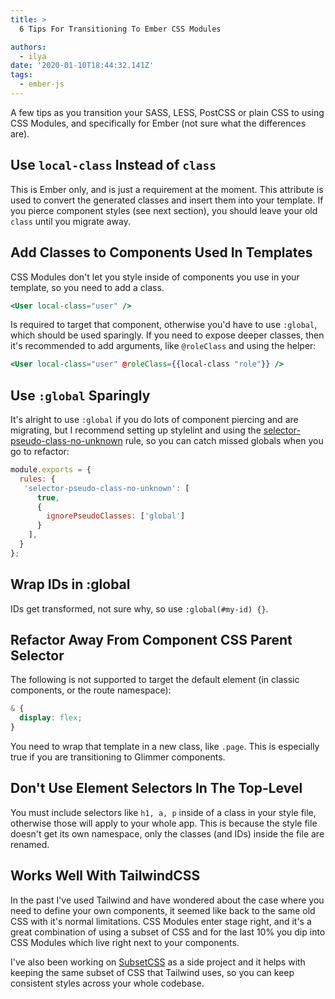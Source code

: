 ```yaml
---
title: >
  6 Tips For Transitioning To Ember CSS Modules

authors:
  - ilya
date: '2020-01-10T18:44:32.141Z'
tags:
  - ember-js
---
```

A few tips as you transition your SASS, LESS, PostCSS or plain CSS to using CSS Modules, and specifically for Ember (not sure what the differences are).

## Use `local-class` Instead of `class`

This is Ember only, and is just a requirement at the moment. This attribute is used to convert the generated classes and insert them into your template.
If you pierce component styles (see next section), you should leave your old `class` until you migrate away.

## Add Classes to Components Used In Templates

CSS Modules don't let you style inside of components you use in your template, so you need to add a class.

```hbs
<User local-class="user" />
```

Is required to target that component, otherwise you'd have to use `:global`, which should be used sparingly. If you need to expose deeper classes, then it's recommended to add arguments, like `@roleClass` and using the helper:

```hbs
<User local-class="user" @roleClass={{local-class "role"}} />
```

## Use `:global` Sparingly

It's alright to use `:global` if you do lots of component piercing and are migrating, but I recommend setting up stylelint and using the [selector-pseudo-class-no-unknown](https://stylelint.io/user-guide/rules/selector-pseudo-class-no-unknown) rule, so you can catch missed globals when you go to refactor:

```js
module.exports = {
  rules: {
   'selector-pseudo-class-no-unknown': [
      true,
      {
        ignorePseudoClasses: ['global']
      }
    ],
  }
};
```

## Wrap IDs in :global

IDs get transformed, not sure why, so use `:global(#my-id) {}`.

## Refactor Away From Component CSS Parent Selector

The following is not supported to target the default element (in classic components, or the route namespace):

```scss
& {
  display: flex;
}
```

You need to wrap that template in a new class, like `.page`. This is especially true if you are transitioning to Glimmer components.

## Don't Use Element Selectors In The Top-Level

You must include selectors like `h1, a, p` inside of a class in your style file, otherwise those will apply to your whole app.
This is because the style file doesn't get its own namespace, only the classes (and IDs) inside the file are renamed.

## Works Well With TailwindCSS

In the past I've used Tailwind and have wondered about the case where you need to define your own components, it seemed like back to the same old CSS with it's normal limitations. CSS Modules enter stage right, and it's a great combination of using a subset of CSS and for the last 10% you dip into CSS Modules which live right next to your components. 

I've also been working on [SubsetCSS](https://subsetcss.netlify.app) as a side project and it helps with keeping the same subset of CSS that Tailwind uses, so you can keep consistent styles across your whole codebase.

    
    
